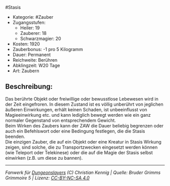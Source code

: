#Stasis  
- Kategorie: #Zauber  
- Zugangsstufen:  
  - Heiler: 19  
  - Zauberer: 18  
  - Schwarzmagier: 20  
- Kosten: 1920  
- Zauberbonus: -1 pro 5 Kilogramm  
- Dauer: Permanent  
- Reichweite: Berühren  
- Abklingzeit: W20 Tage  
- Art: Zaubern     

## Beschreibung:
Das berührte Objekt oder freiwillige oder bewusstlose Lebewesen wird in der Zeit eingefroren. In diesem Zustand ist es völlig unberührt von jeglichen äußeren Einwirkungen, erhält keinen Schaden, ist unbeeinflusst von Magieeinwirkung etc. und kann lediglich bewegt werden wie ein ganz normaler Gegenstand von entsprechendem Gewicht.<br>Beim Wirken des Zaubers kann der ZAW die Dauer beliebig begrenzen oder auch ein Befehlswort oder eine Bedingung festlegen, die die Stasis beenden.<br>Die einzigen Zauber, die auf ein Objekt oder eine Kreatur in Stasis Wirkung zeigen, sind solche, die zu Transportzwecken eingesetzt werden können (wie Teleport oder Telekinese) oder die auf die Magie der Stasis selbst einwirken (z.B. um diese zu bannen).


___
*Fanwerk für [Dungeonslayers](https://www.dungeonslayers.net/) (C) Christian Kennig | Quelle: Bruder Grimms Grimmoire 5 | Lizenz: [CC-BY-NC-SA 4.0](https://creativecommons.org/licenses/by-nc-sa/4.0/deed.de)*